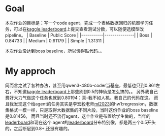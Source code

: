 # Goal
本次作业的目标是：写一个code agent，完成一个表格数据回归的机器学习任务，可以在[kaggle leaderboard](https://www.kaggle.com/competitions/ml-2025-spring-hw-2/leaderboard)上提交查看测试分数，可以随便选模型改pipeline。
| Baseline | Public Score |
|-----------|---------------|
| Boss      | 0.84733       |
| Medium    | 0.91179       |
| Simple    | 1.31311       |

本次作业没达到boss baseline，所以懒得贴代码。。

# My approch
简而言之试了各种办法，甚至用qwen3-480b-coder当基座，最低也只到0.861左右，不知道[kaggle leaderboard](https://www.kaggle.com/competitions/ml-2025-spring-hw-2/leaderboard)上那些刷到0.5的神仙是怎么搞的。。
另外我自己费好大力气做这个任务也就到0.80194：真-我不如人机。我自己的代码在这。
而且我发现这个给agent的任务其实是李宏毅老师[ml2023](https://speech.ee.ntu.edu.tw/~hylee/ml/2023-spring.php)的hw1:regression，数据集格式一模一样，只是取得大数据集的不同片段，当时这份作业的boss baseline是0.81456，
而且当时还不流行agent，这个作业是布置给学生做的，当年的[leaderboard](https://www.kaggle.com/competitions/ml2023spring-hw1/leaderboard)和现在这个
agent的[leaderboard](https://www.kaggle.com/competitions/ml-2025-spring-hw-2/leaderboard)分布特别像，都是两三个0.5开头的，之后断层到0.8+,还挺有趣的。
